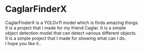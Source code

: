# CaglarFinderX

CaglarFinderX is a YOLOv11 model which is finds amazing things.  
It is a project that I made for my friend Caglar. It is a simple  
object detection model that can detect various different objects.  
It is a simple project that I made for showing what can I do.  
I hope you like it..
